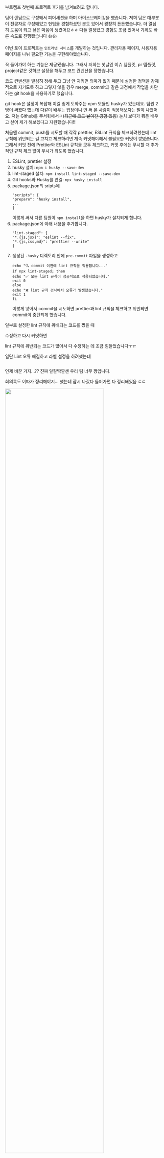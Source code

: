<p>부트캠프 첫번째 프로젝트 후기를 남겨보려고 합니다.</p>
<p>팀이 랜덤으로 구성돼서 피어세션을 하며 아이스브레이킹을 했습니다. 저희 팀은 대부분이 전공자로 구성돼있고 현업을 경험하셨던 분도 있어서 굉장히 든든했습니다. 더 열심히 도움이 되고 싶은 마음이 생겼어요ㅎㅎ
다들 열정있고 경험도 조금 있어서 기획도 빠른 속도로 진행됐습니다 👍👍</p>
<p>이번 토이 프로젝트는 <code>인트라넷 서비스</code>를 개발하는 것입니다.
관리자용 페이지, 사용자용 페이지를 나눠 필요한 기능을 구현해야했습니다.</p>
<p>꼭 들어가야 하는 기능은 제공됐습니다. 
그래서 저희는 첫날엔 이슈 템플릿, pr 템플릿, project같은 깃허브 설정을 해두고 코드 컨벤션을 정했습니다. </p>
<p>코드 컨벤션을 열심히 정해 두고 그냥 안 지키면 의미가 없기 때문에 설정한 정책을 강제적으로 지키도록 하고 그렇지 않을 경우 merge, commit과 같은 과정에서 작업을 차단하는 git hook을 사용하기로 했습니다.</p>
<p>git hook은 설정이 복잡해 이걸 쉽게 도와주는 npm 모듈인 husky가 있는데요. 팀원 2명이 써봤다 했는데 다같이 배우는 입장이니 안 써 본 사람이 적용해보자는 말이 나왔어요. 저는 Github를 무서워해서ㅋ(<del>최근에 코드 날아간 경험 있음</del>) 눈치 보다가 뭐든 배우고 싶어 제가 해보겠다고 자원했습니다!!</p>
<p>처음엔 commit, push를 시도할 때 각각 prettier, ESLint 규칙을 체크하려했는데 
lint 규칙에 위반되는 걸 고치고 체크하려면 계속 커밋해야해서 불필요한 커밋이 쌓였습니다.
그래서 커밋 전에 Prettier와 ESLint 규칙을 모두 체크하고,
커밋 후에는 푸시할 때 추가적인 규칙 체크 없이 푸시가 되도록 했습니다.</p>
<ol>
<li>ESLint, prettier 설정</li>
<li>husky 설치: <code>npm i husky --save-dev</code></li>
<li>lint-staged 설치: <code>npm install lint-staged --save-dev</code></li>
<li>Git hooks와 Husky를 연결: <code>npx husky install</code></li>
<li>package.json의 sripts에<pre><code class="language-jsx">"scripts": {
"prepare": "husky install",
...
}</code></pre>
이렇게 써서 다른 팀원이 <code>npm install</code>을 하면 husky가 설치되게 합니다.</li>
<li>package.json에 아래 내용을 추가합니다.<pre><code class="language-jsx">"lint-staged": {
"*.{js,jsx}": "eslint --fix",
"*.{js,css,md}": "prettier --write"
}</code></pre>
</li>
<li>생성된 <code>.husky</code> 디렉토리 안에 <code>pre-commit</code> 파일을 생성하고<pre><code class="language-jsx">echo "🔍 commit 이전에 lint 규칙을 적용합니다..."
if npx lint-staged; then
echo "✅ 모든 lint 규칙이 성공적으로 적용되었습니다."
exit 0
else
echo "❌ lint 규칙 검사에서 오류가 발생했습니다."
exit 1
fi</code></pre>
이렇게 넣어서 commit을 시도하면 prettier과 lint 규칙을 체크하고 위반되면 commit이 중단되게 했습니다.</li>
</ol>
<p>일부로 설정한 lint 규칙에 위배되는 코드를 짰을 때
<img alt="" src="https://velog.velcdn.com/images/kimlj0814/post/97763955-16b4-4957-acd6-05e7153d369c/image.png" /></p>
<p>수정하고 다시 커밋하면
<img alt="" src="https://velog.velcdn.com/images/kimlj0814/post/9c2ce781-0043-40bc-aa0a-b169eb3d754e/image.png" /></p>
<p>lint 규칙에 위반되는 코드가 많아서 다 수정하는 데 조금 힘들었습니다ㅜㅠ</p>
<p>일단 Lint 오류 해결하고 라벨 설정을 하려했는데 </p>
<p><img alt="" src="https://velog.velcdn.com/images/kimlj0814/post/826e1211-3802-405b-b7bb-f07c05d459a4/image.png" /></p>
<p>언제 바꾼 거지...?? 진짜 알잘딱깔센 우리 팀 너무 짱입니다.</p>
<p>회의록도 이따가 정리해야지... 했는데
잠시 나갔다 들어가면 다 정리돼있음 ㄷㄷ</p>
<img src="https://velog.velcdn.com/images/kimlj0814/post/7eb4f80b-dada-4983-a397-41bcfe3d1228/image.png" width="80%/" />

<p>열정은 다들 만땅이지만 프론트엔드 여러명이서 하는 프로젝트는 처음이라 어떤 순서로 진행해야 하는지 혼란이 많았어요...</p>
<p>일단 개발 기간이 짧아 빠르게 피그마로 필요한 페이지, 디자인을 작성하고 css 스타일 가이드를 만들어 통일성을 주며 개발 중입니다.</p>
<p>다른 분 코드를 봤을 때 리팩토링 하고 싶다는 욕심이 생겨서 맘에 안 드는 부분 리팩토링하고, 제 몫 하고... 이렇게 반복했더니 너무 많은 시간이 걸리더라고요ㅜㅠㅜㅠ 비슷한 이상한 코드가 반복되는 걸 보니 소통의 문제도 있는 것 같고... 지금은 다들 마음이 급해서 그런 것 같은데 빨리 필수 구현 기능을 개발하고 정리할 필요가 있겠습니다.</p>
<p>서버는 다음주에 개발해 연결하기로 했는데 더욱 동적인 데이터 조작이 가능해질 것 같아 기대됩니다!!</p>